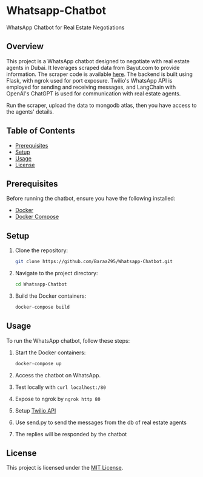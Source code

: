 # Whatsapp-Chatbot

WhatsApp Chatbot for Real Estate Negotiations

## Overview

This project is a WhatsApp chatbot designed to negotiate with real estate agents in Dubai. It leverages scraped data from Bayut.com to provide information. The scraper code is available [here](https://github.com/BaraaZ95/Bayut-scraper). The backend is built using Flask, with ngrok used for port exposure. Twilio's WhatsApp API is employed for sending and receiving messages, and LangChain with OpenAI's ChatGPT is used for communication with real estate agents.

Run the scraper, upload the data to mongodb atlas, then you have access to the agents' details.

## Table of Contents

- [Prerequisites](#prerequisites)
- [Setup](#setup)
- [Usage](#usage)
- [License](#license)

## Prerequisites

Before running the chatbot, ensure you have the following installed:

- [Docker](https://www.docker.com/get-started)
- [Docker Compose](https://docs.docker.com/compose/install/)

## Setup

1. Clone the repository:

    ```bash
    git clone https://github.com/BaraaZ95/Whatsapp-Chatbot.git
    ```

2. Navigate to the project directory:

    ```bash
    cd Whatsapp-Chatbot
    ```

3. Build the Docker containers:

    ```bash
    docker-compose build
    ```

## Usage

To run the WhatsApp chatbot, follow these steps:

1. Start the Docker containers:

    ```bash
    docker-compose up
    ```

2. Access the chatbot on WhatsApp.

3. Test locally with  ```curl localhost:/80```
   
4. Expose to ngrok by ```ngrok http 80```
   
5. Setup [Twilio API](https://console.twilio.com/)

6. Use send.py to send the messages from the db of real estate agents 

7. The replies will be responded by the chatbot

   

## License

This project is licensed under the [MIT License](LICENSE).
